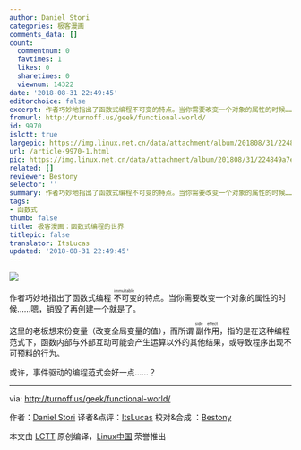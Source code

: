 ```yaml
---
author: Daniel Stori
categories: 极客漫画
comments_data: []
count:
  commentnum: 0
  favtimes: 1
  likes: 0
  sharetimes: 0
  viewnum: 14322
date: '2018-08-31 22:49:45'
editorchoice: false
excerpt: 作者巧妙地指出了函数式编程不可变的特点。当你需要改变一个对象的属性的时候……嗯，销毁了再创建一个就是了。
fromurl: http://turnoff.us/geek/functional-world/
id: 9970
islctt: true
largepic: https://img.linux.net.cn/data/attachment/album/201808/31/224849a7ek4iuqw9dm0urq.png.large.jpg
url: /article-9970-1.html
pic: https://img.linux.net.cn/data/attachment/album/201808/31/224849a7ek4iuqw9dm0urq.png.thumb.jpg
related: []
reviewer: Bestony
selector: ''
summary: 作者巧妙地指出了函数式编程不可变的特点。当你需要改变一个对象的属性的时候……嗯，销毁了再创建一个就是了。
tags:
- 函数式
thumb: false
title: 极客漫画：函数式编程的世界
titlepic: false
translator: ItsLucas
updated: '2018-08-31 22:49:45'
---
```


![](/data/attachment/album/201808/31/224849a7ek4iuqw9dm0urq.png)


作者巧妙地指出了函数式编程<ruby> 不可变 <rp>  （ </rp> <rt>  immultable </rt> <rp>  ） </rp></ruby>的特点。当你需要改变一个对象的属性的时候……嗯，销毁了再创建一个就是了。


这里的老板想来份变量（改变全局变量的值），而所谓<ruby> 副作用 <rp>  （ </rp> <rt>  side effect </rt> <rp>  ） </rp></ruby>，指的是在这种编程范式下，函数内部与外部互动可能会产生运算以外的其他结果，或导致程序出现不可预料的行为。


或许，事件驱动的编程范式会好一点……？




---


via: <http://turnoff.us/geek/functional-world/>


作者：[Daniel Stori](http://turnoff.us/about/) 译者&点评：[ItsLucas](https://github.com/ItsLucas) 校对&合成 ：[Bestony](https://github.com/bestony)


本文由 [LCTT](https://github.com/LCTT/TranslateProject) 原创编译，[Linux中国](https://linux.cn/) 荣誉推出